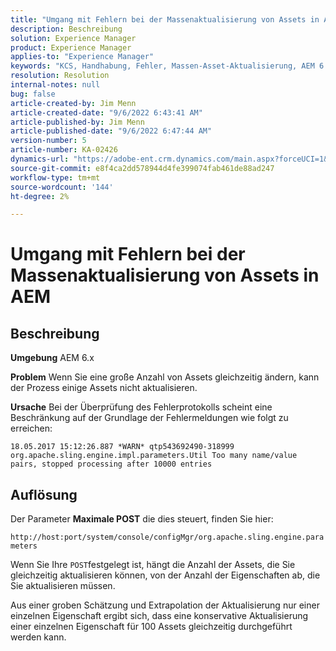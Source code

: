 ```yaml
---
title: "Umgang mit Fehlern bei der Massenaktualisierung von Assets in AEM"
description: Beschreibung
solution: Experience Manager
product: Experience Manager
applies-to: "Experience Manager"
keywords: "KCS, Handhabung, Fehler, Massen-Asset-Aktualisierung, AEM 6.x, Fehler, Parameter, Maximale POST Parameter, 100"
resolution: Resolution
internal-notes: null
bug: false
article-created-by: Jim Menn
article-created-date: "9/6/2022 6:43:41 AM"
article-published-by: Jim Menn
article-published-date: "9/6/2022 6:47:44 AM"
version-number: 5
article-number: KA-02426
dynamics-url: "https://adobe-ent.crm.dynamics.com/main.aspx?forceUCI=1&pagetype=entityrecord&etn=knowledgearticle&id=2a24b83c-af2d-ed11-9db1-0022480866ad"
source-git-commit: e8f4ca2dd578944d4fe399074fab461de88ad247
workflow-type: tm+mt
source-wordcount: '144'
ht-degree: 2%

---
```


# Umgang mit Fehlern bei der Massenaktualisierung von Assets in AEM

## Beschreibung


<b>Umgebung</b>
AEM 6.x

<b>Problem</b>
Wenn Sie eine große Anzahl von Assets gleichzeitig ändern, kann der Prozess einige Assets nicht aktualisieren.

<b>Ursache</b>
Bei der Überprüfung des Fehlerprotokolls scheint eine Beschränkung auf der Grundlage der Fehlermeldungen wie folgt zu erreichen:

`18.05.2017 15:12:26.887 *WARN* qtp543692490-318999 org.apache.sling.engine.impl.parameters.Util Too many name/value pairs, stopped processing after 10000 entries`


## Auflösung


Der Parameter <b>Maximale POST</b> die dies steuert, finden Sie hier:

`http://host:port/system/console/configMgr/org.apache.sling.engine.parameters`

Wenn Sie Ihre `POST`festgelegt ist, hängt die Anzahl der Assets, die Sie gleichzeitig aktualisieren können, von der Anzahl der Eigenschaften ab, die Sie aktualisieren müssen.

Aus einer groben Schätzung und Extrapolation der Aktualisierung nur einer einzelnen Eigenschaft ergibt sich, dass eine konservative Aktualisierung einer einzelnen Eigenschaft für 100 Assets gleichzeitig durchgeführt werden kann.
